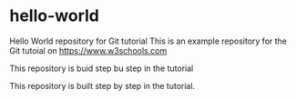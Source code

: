 # hello-world
Hello World repository for Git tutorial
This is an example repository for the Git tutoial on https://www.w3schools.com

This repository is buid step bu step in the tutorial

This repository is built step by step in the tutorial.

